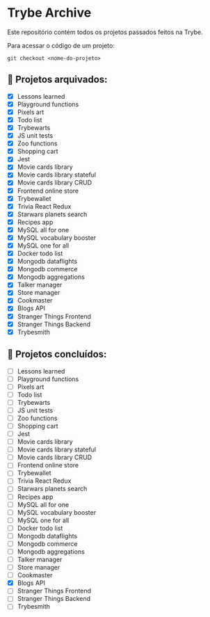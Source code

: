# Trybe Archive

Este repositório contém todos os projetos passados feitos na Trybe.

Para acessar o código de um projeto:
```
git checkout <nome-do-projeto>
```

## 📓 Projetos arquivados:

- [x] Lessons learned
- [x] Playground functions
- [x] Pixels art
- [x] Todo list
- [x] Trybewarts
- [x] JS unit tests
- [x] Zoo functions
- [x] Shopping cart
- [x] Jest
- [x] Movie cards library
- [x] Movie cards library stateful
- [x] Movie cards library CRUD
- [x] Frontend online store
- [x] Trybewallet
- [x] Trivia React Redux
- [x] Starwars planets search
- [x] Recipes app
- [x] MySQL all for one
- [x] MySQL vocabulary booster
- [x] MySQL one for all
- [x] Docker todo list
- [x] Mongodb dataflights
- [x] Mongodb commerce
- [x] Mongodb aggregations
- [x] Talker manager
- [x] Store manager
- [x] Cookmaster
- [x] Blogs API
- [x] Stranger Things Frontend
- [x] Stranger Things Backend
- [x] Trybesmith

## 💯 Projetos concluídos:

- [ ] Lessons learned
- [ ] Playground functions
- [ ] Pixels art
- [ ] Todo list
- [ ] Trybewarts
- [ ] JS unit tests
- [ ] Zoo functions
- [ ] Shopping cart
- [ ] Jest
- [ ] Movie cards library
- [ ] Movie cards library stateful
- [ ] Movie cards library CRUD
- [ ] Frontend online store
- [ ] Trybewallet
- [ ] Trivia React Redux
- [ ] Starwars planets search
- [ ] Recipes app
- [ ] MySQL all for one
- [ ] MySQL vocabulary booster
- [ ] MySQL one for all
- [ ] Docker todo list
- [ ] Mongodb dataflights
- [ ] Mongodb commerce
- [ ] Mongodb aggregations
- [ ] Talker manager
- [ ] Store manager
- [ ] Cookmaster
- [x] Blogs API
- [ ] Stranger Things Frontend
- [ ] Stranger Things Backend
- [ ] Trybesmith
